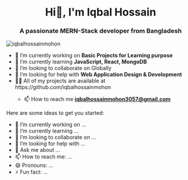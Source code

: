 
<h1 align="center">Hi👋, I'm Iqbal Hossain</h1>

<h3 align="center">A passionate MERN-Stack developer from Bangladesh</h3>

<p align="left"> <img src="https://komarev.com/ghpvc/?username=iqbalhossainmohon&label=Profile%20views&color=0e75b6&style=flat" alt="iqbalhossainmohon" /> </p>

<ul>
  <li>🔭 I’m currently working on <b>Basic Projects for Learning purpose</b></li>
  <li>🌱 I’m currently learning <b>JavaScript, React, MongoDB</b></li>
  <li>👯 I’m looking to collaborate on Globally</li>
  <li>🤝 I’m looking for help with <b>Web Application Design & Development</b></li>
  <li>👨‍💻 All of my projects are available at https://github.com/iqbalhossainmohon</li>
  
  - 📫 How to reach me **iqbalhossainmohon3057@gmail.com**
</ul>



Here are some ideas to get you started:

- 🔭 I’m currently working on ...
- 🌱 I’m currently learning ...
- 👯 I’m looking to collaborate on ...
- 🤔 I’m looking for help with ...
- 💬 Ask me about ...
- 📫 How to reach me: ...
- 😄 Pronouns: ...
- ⚡ Fun fact: ...

